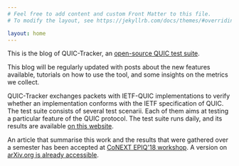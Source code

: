```yaml
---
# Feel free to add content and custom Front Matter to this file.
# To modify the layout, see https://jekyllrb.com/docs/themes/#overriding-theme-defaults

layout: home
---
```


This is the blog of QUIC-Tracker, an [open-source QUIC test suite][qt-source]. 

This blog will be regularly updated with posts about the new features available, tutorials on how to use the tool, and some insights on the metrics we collect.

QUIC-Tracker exchanges packets with IETF-QUIC implementations to verify whether an implementation conforms with the IETF specification of QUIC. The test suite consists of several test scenarii. Each of them aims at testing a particular feature of the QUIC protocol. The test suite runs daily, and its results are available [on this website][qt-home].

An article that summarise this work and the results that were gathered over a semester has been accepted at [CoNEXT EPIQ'18 workshop][epiq-18]. A version on [arXiv.org is already accessible][arxiv].

[qt-source]: https://github.com/QUIC-Tracker
[qt-home]: https://quic-tracker.info.ucl.ac.be/
[epiq-18]: https://conferences2.sigcomm.org/co-next/2018/#!/workshop-epiq
[arxiv]: https://arxiv.org/pdf/1810.09134

